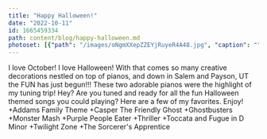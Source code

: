 ```yaml
---
title: "Happy Halloween!"
date: "2022-10-11"
id: 1665459334
path: content/blog/happy-halloween.md
photoset: [{"path": "/images/oNgmXXepZZEYjRuyeR4A48.jpg", "caption": "", "thumbnail": "True"}, {"path": "/images/VtNhCBt7y3hgq7ZBFfyjVu.jpg", "caption": ""}]
---
```

I love October! I love Halloween!  With that comes so many creative decorations nestled on top of pianos, and down in Salem and Payson, UT the FUN has just begun!!! These two adorable pianos were the highlight of my tuning trip! 
Hey? Are you tuned and ready for all the fun Halloween themed songs you could playing? Here are a few of my favorites.  Enjoy!
+Addams Family Theme
+Casper The Friendly Ghost
+Ghostbusters
+Monster Mash
+Purple People Eater
+Thriller
+Toccata and Fugue in D Minor
+Twilight Zone 
+The Sorcerer's Apprentice